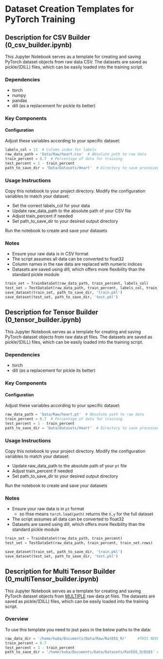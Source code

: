 # Dataset Creation Templates for PyTorch Training






## Description for CSV Builder (0_csv_builder.ipynb)

This Jupyter Notebook serves as a template for creating and saving PyTorch dataset objects from raw data CSV. The datasets are saved as pickle/(DILL) files, which can be easily loaded into the training script.


### Dependencies

- torch
- numpy
- pandas
- dill (as a replacement for pickle its better)

### Key Components

#### Configuration

Adjust these variables according to your specific dataset:

```python
labels_col = 13  # Column index for labels
raw_data_path = 'Data/Raw/heart.csv'  # Absolute path to raw data
train_percent = 0.7  # Percentage of data for training
test_percent = 1 - train_percent
path_to_save_dir = 'Data/Datasets/Heart'  # Directory to save processed datasets
```
### Usage Instructions

Copy this notebook to your project directory.
Modify the configuration variables to match your dataset:

- Set the correct labels_col for your data
- Update raw_data_path to the absolute path of your CSV file
- Adjust train_percent if needed
- Set path_to_save_dir to your desired output directory


Run the notebook to create and save your datasets

### Notes

- Ensure your raw data is in CSV format
- The script assumes all data can be converted to float32
- Column names in the raw data are replaced with numeric indices
- Datasets are saved using dill, which offers more flexibility than the standard pickle module



```python
train_set = TrainDataSet(raw_data_path, train_percent, labels_col)
test_set = TestDataSet(raw_data_path, train_percent, labels_col, train_set.rows)
save_dataset(train_set, path_to_save_dir, 'train.pkl')
save_dataset(test_set, path_to_save_dir, 'test.pkl')
```



## Description for Tensor Builder (0_tensor_builder.ipynb)

This Jupyter Notebook serves as a template for creating and saving PyTorch dataset objects from raw data pt files. The datasets are saved as pickle/(DILL) files, which can be easily loaded into the training script.

### Dependencies

- torch
- dill (as a replacement for pickle its better)

### Key Components

#### Configuration

Adjust these variables according to your specific dataset:

```python
raw_data_path = 'Data/Raw/heart.pt'  # Absolute path to raw data
train_percent = 0.7  # Percentage of data for training
test_percent = 1 - train_percent
path_to_save_dir = 'Data/Datasets/Heart'  # Directory to save processed datasets
```
### Usage Instructions

Copy this notebook to your project directory.
Modify the configuration variables to match your dataset:

- Update raw_data_path to the absolute path of your `pt` file
- Adjust train_percent if needed
- Set path_to_save_dir to your desired output directory


Run the notebook to create and save your datasets

### Notes

- Ensure your raw data is in `pt` format
    - so thse means `torch.load(path)` returns the `X,y` for the full dataset
- The script assumes all data can be converted to float32
- Datasets are saved using dill, which offers more flexibility than the standard pickle module



```python
train_set = TrainDataSet(raw_data_path, train_percent)
test_set = TestDataSet(raw_data_path, train_percent, train_set.rows)

save_dataset(train_set, path_to_save_dir, 'train.pkl')
save_dataset(test_set, path_to_save_dir, 'test.pkl')
```

## Description for Multi Tensor Builder (0_multiTensor_builder.ipynb)

This Jupyter Notebook serves as a template for creating and saving PyTorch dataset objects from <ins>MULTIPLE</ins> raw data pt files. The datasets are saved as pickle/(DILL) files, which can be easily loaded into the training script.

### Overview

To use this template you need to jsut pass in the below paths to the data:


```python
raw_data_dir = '/home/kuba/Documents/Data/Raw/RatEEG_R/'     #THIS NEEDS TO BE ABSOLUTE PATH
train_percent = 0.7
test_percent = 1 - train_percent
path_to_save_dir = '/home/kuba/Documents/Data/Datasets/RatEEG_D/DS01' #path to save the data too

```